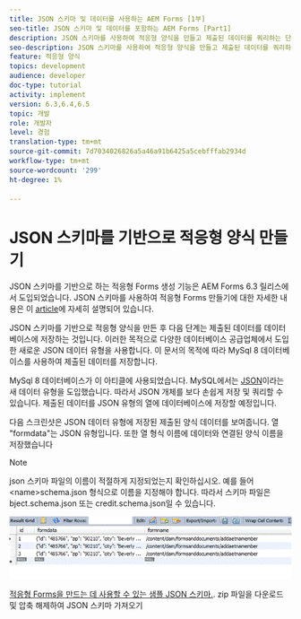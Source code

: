 ```yaml
---
title: JSON 스키마 및 데이터를 사용하는 AEM Forms [1부]
seo-title: JSON 스키마 및 데이터를 포함하는 AEM Forms [Part1]
description: JSON 스키마를 사용하여 적응형 양식을 만들고 제출된 데이터를 쿼리하는 단계를 단계별로 안내합니다.
seo-description: JSON 스키마를 사용하여 적응형 양식을 만들고 제출된 데이터를 쿼리하는 단계를 단계별로 안내합니다.
feature: 적응형 양식
topics: development
audience: developer
doc-type: tutorial
activity: implement
version: 6.3,6.4,6.5
topic: 개발
role: 개발자
level: 경험
translation-type: tm+mt
source-git-commit: 7d7034026826a5a46a91b6425a5cebfffab2934d
workflow-type: tm+mt
source-wordcount: '299'
ht-degree: 1%

---
```



# JSON 스키마를 기반으로 적응형 양식 만들기


JSON 스키마를 기반으로 하는 적응형 Forms 생성 기능은 AEM Forms 6.3 릴리스에서 도입되었습니다. JSON 스키마를 사용하여 적응형 Forms 만들기에 대한 자세한 내용은 이 [article](https://helpx.adobe.com/experience-manager/6-3/forms/using/adaptive-form-json-schema-form-model.html)에 자세히 설명되어 있습니다.

JSON 스키마를 기반으로 적응형 양식을 만든 후 다음 단계는 제출된 데이터를 데이터베이스에 저장하는 것입니다. 이러한 목적으로 다양한 데이터베이스 공급업체에서 도입한 새로운 JSON 데이터 유형을 사용합니다. 이 문서의 목적에 따라 MySql 8 데이터베이스를 사용하여 제출된 데이터를 저장합니다.

MySql 8 데이터베이스가 이 아티클에 사용되었습니다. MySQL에서는 [JSON](https://dev.mysql.com/doc/refman/8.0/en/json.html)이라는 새 데이터 유형을 도입했습니다. 따라서 JSON 개체를 보다 손쉽게 저장 및 쿼리할 수 있습니다. 제출된 데이터를 JSON 유형의 열에 데이터베이스에 저장할 예정입니다.

다음 스크린샷은 JSON 데이터 유형에 저장된 제출된 양식 데이터를 보여줍니다. 열 &quot;formdata&quot;는 JSON 유형입니다. 또한 열 형식 이름에 데이터와 연결된 양식 이름을 저장했습니다

>[!NOTE]
>
>json 스키마 파일의 이름이 적절하게 지정되었는지 확인하십시오. 예를 들어 &lt;name>schema.json 형식으로 이름을 지정해야 합니다. 따라서 스키마 파일은 bject.schema.json 또는 credit.schema.json일 수 있습니다.


![데이터 저장소](assets/datastored.gif)


[적응형 Forms을 만드는 데 사용할 수 있는 샘플 JSON 스키마.](assets/samplejsonschemas.zip). zip 파일을 다운로드 및 압축 해제하여 JSON 스키마 가져오기

